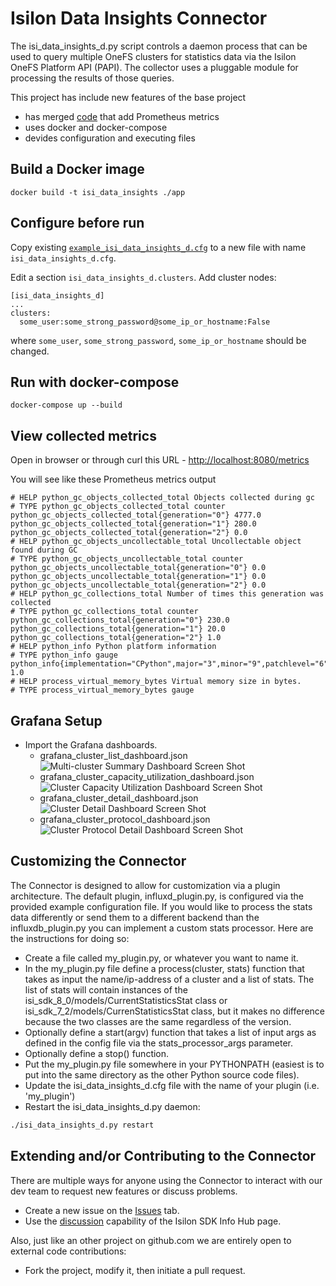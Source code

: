 # Isilon Data Insights Connector

The isi_data_insights_d.py script controls a daemon process that can be used to query multiple OneFS clusters for statistics data via the Isilon OneFS Platform API (PAPI). The collector uses a pluggable module for processing the results of those queries. 

This project has include new features of the base project
- has merged [code](https://github.com/Isilon/isilon_data_insights_connector/pull/108) that add Prometheus metrics
- uses docker and docker-compose
- devides configuration and executing files



## Build a Docker image

```
docker build -t isi_data_insights ./app
```

## Configure before run

Copy existing [`example_isi_data_insights_d.cfg`](config/example_isi_data_insights_d.cfg) to a new file with name `isi_data_insights_d.cfg`.

Edit a section `isi_data_insights_d.clusters`. Add cluster nodes:
```
[isi_data_insights_d]
...
clusters:
  some_user:some_strong_password@some_ip_or_hostname:False
```
where `some_user`, `some_strong_password`, `some_ip_or_hostname` should be changed.

## Run with docker-compose

```
docker-compose up --build
```

## View collected metrics

Open in browser or through curl this URL - [http://localhost:8080/metrics](http://localhost:8080/metrics)

You will see like these Prometheus metrics output
```
# HELP python_gc_objects_collected_total Objects collected during gc
# TYPE python_gc_objects_collected_total counter
python_gc_objects_collected_total{generation="0"} 4777.0
python_gc_objects_collected_total{generation="1"} 280.0
python_gc_objects_collected_total{generation="2"} 0.0
# HELP python_gc_objects_uncollectable_total Uncollectable object found during GC
# TYPE python_gc_objects_uncollectable_total counter
python_gc_objects_uncollectable_total{generation="0"} 0.0
python_gc_objects_uncollectable_total{generation="1"} 0.0
python_gc_objects_uncollectable_total{generation="2"} 0.0
# HELP python_gc_collections_total Number of times this generation was collected
# TYPE python_gc_collections_total counter
python_gc_collections_total{generation="0"} 230.0
python_gc_collections_total{generation="1"} 20.0
python_gc_collections_total{generation="2"} 1.0
# HELP python_info Python platform information
# TYPE python_info gauge
python_info{implementation="CPython",major="3",minor="9",patchlevel="6",version="3.9.6"} 1.0
# HELP process_virtual_memory_bytes Virtual memory size in bytes.
# TYPE process_virtual_memory_bytes gauge
```



## Grafana Setup

* Import the Grafana dashboards.
  * grafana_cluster_list_dashboard.json
![Multi-cluster Summary Dashboard Screen Shot](https://raw.githubusercontent.com/Isilon/isilon_data_insights_connector/master/IsilonDataInsightsMultiClusterSummary.JPG)
  * grafana_cluster_capacity_utilization_dashboard.json
 ![Cluster Capacity Utilization Dashboard Screen Shot](https://raw.githubusercontent.com/Isilon/isilon_data_insights_connector/master/IsilonDataInsightsClusterCapacityUtilizationTable.JPG)
  * grafana_cluster_detail_dashboard.json
 ![Cluster Detail Dashboard Screen Shot](https://raw.githubusercontent.com/Isilon/isilon_data_insights_connector/master/IsilonDataInsightsClusterDetail.JPG)
  * grafana_cluster_protocol_dashboard.json
![Cluster Protocol Detail Dashboard Screen Shot](https://raw.githubusercontent.com/Isilon/isilon_data_insights_connector/master/IsilonDataInsightsClusterProtocolDetail.JPG)


## Customizing the Connector

The Connector is designed to allow for customization via a plugin architecture. The default plugin, influxd_plugin.py, is configured via the provided example configuration file. If you would like to process the stats data differently or send them to a different backend than the influxdb_plugin.py you can implement a custom stats processor. Here are the instructions for doing so:

* Create a file called my_plugin.py, or whatever you want to name it.
* In the my_plugin.py file define a process(cluster, stats) function that takes as input the name/ip-address of a cluster and a list of stats. The list of stats will contain instances of the isi_sdk_8_0/models/CurrentStatisticsStat class or isi_sdk_7_2/models/CurrenStatisticsStat class, but it makes no difference because the two classes are the same regardless of the version.
* Optionally define a start(argv) function that takes a list of input args as defined in the config file via the stats_processor_args parameter.
* Optionally define a stop() function.
* Put the my_plugin.py file somewhere in your PYTHONPATH (easiest is to put into the same directory as the other Python source code files).
* Update the isi_data_insights_d.cfg file with the name of your plugin (i.e. 'my_plugin')
* Restart the isi_data_insights_d.py daemon:

```sh
./isi_data_insights_d.py restart
```

## Extending and/or Contributing to the Connector

There are multiple ways for anyone using the Connector to interact with our dev team to request new features or discuss problems.

* Create a new issue on the [Issues](https://github.com/Isilon/isilon_data_insights_connector/issues) tab.
* Use the [discussion](https://community.emc.com/docs/DOC-48273) capability of the Isilon SDK Info Hub page.

Also, just like an other project on github.com we are entirely open to external code contributions:

* Fork the project, modify it, then initiate a pull request.
